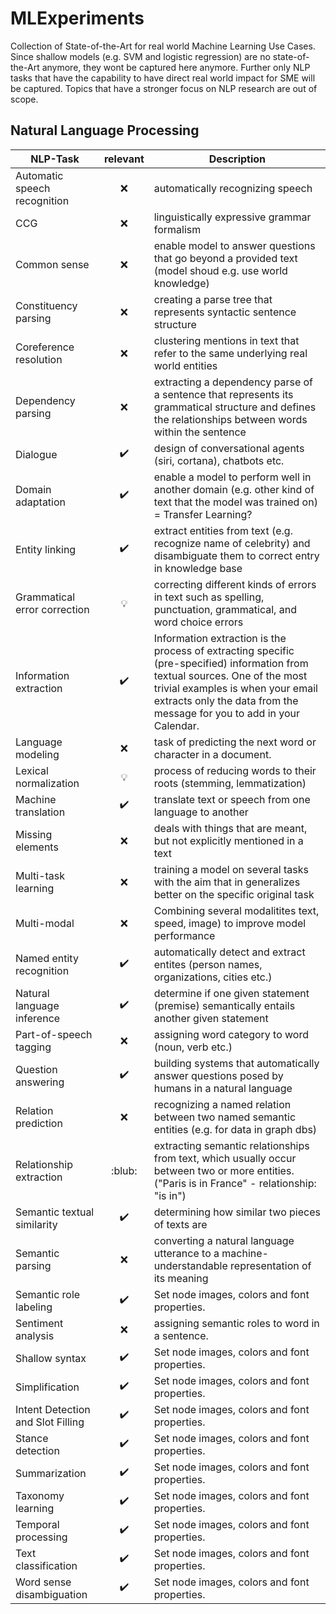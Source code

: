 # MLExperiments

Collection of State-of-the-Art for real world Machine Learning Use Cases.
Since shallow models (e.g. SVM and logistic regression) are no state-of-the-Art anymore, they wont be captured here anymore.
Further only NLP tasks that have the capability to have direct real world impact for SME will be captured. Topics that have a stronger focus on NLP research are out of scope.


## Natural Language Processing

| NLP-Task | relevant | Description |
|---------|:------:|-------------|
| Automatic speech recognition | :x: | automatically recognizing speech |
| CCG | :x: | linguistically expressive grammar formalism |
| Common sense | :x: | enable model to answer questions that go beyond a provided text (model shoud e.g. use world knowledge) |
| Constituency parsing | :x: | creating a parse tree that represents syntactic sentence structure |
| Coreference resolution | :x: | clustering mentions in text that refer to the same underlying real world entities |
| Dependency parsing | :x: |  extracting a dependency parse of a sentence that represents its grammatical structure and defines the relationships between words within the sentence |
| Dialogue | :heavy_check_mark: | design of conversational agents (siri, cortana), chatbots etc.|
| Domain adaptation | :heavy_check_mark: | enable a model to perform well in another domain (e.g. other kind of text that the model was trained on) = Transfer Learning? |
| Entity linking | :heavy_check_mark: | extract entities from text (e.g. recognize name of celebrity) and disambiguate them to correct entry in knowledge base |
| Grammatical error correction | :bulb: | correcting different kinds of errors in text such as spelling, punctuation, grammatical, and word choice errors |
| Information extraction | :heavy_check_mark: | Information extraction is the process of extracting specific (pre-specified) information from textual sources. One of the most trivial examples is when your email extracts only the data from the message for you to add in your Calendar. |
| Language modeling | :x: | task of predicting the next word or character in a document. |
| Lexical normalization | :bulb: | process of reducing words to their roots (stemming, lemmatization)  |
| Machine translation | :heavy_check_mark: | translate text or speech from one language to another|
| Missing elements | :x: | deals with things that are meant, but not explicitly mentioned in a text |
| Multi-task learning | :x: | training a model on several tasks with the aim that in generalizes better on the specific original task |
| Multi-modal | :x: | Combining several modalitites text, speed, image) to improve model performance  |
| Named entity recognition | :heavy_check_mark: | automatically detect and extract entites (person names, organizations, cities etc.) |
| Natural language inference | :heavy_check_mark: | determine if one given statement (premise) semantically entails another given statement |
| Part-of-speech tagging | :x: | assigning word category to word (noun, verb etc.)|
| Question answering | :heavy_check_mark: | building systems that automatically answer questions posed by humans in a natural language |
| Relation prediction | :x: | recognizing a named relation between two named semantic entities (e.g. for data in graph dbs) |
| Relationship extraction | :blub: | extracting semantic relationships from text, which usually occur between two or more entities. ("Paris is in France" - relationship: "is in") |
| Semantic textual similarity | :heavy_check_mark: | determining how similar two pieces of texts are |
| Semantic parsing | :x: | converting a natural language utterance to a machine-understandable representation of its meaning |
| Semantic role labeling | :heavy_check_mark: | Set node images, colors and font properties. |
| Sentiment analysis | :x: | assigning  semantic roles to word in a sentence. |
| Shallow syntax | :heavy_check_mark: | Set node images, colors and font properties. |
| Simplification | :heavy_check_mark: | Set node images, colors and font properties. |
| Intent Detection and Slot Filling | :heavy_check_mark: | Set node images, colors and font properties. |
| Stance detection | :heavy_check_mark: | Set node images, colors and font properties. |
| Summarization | :heavy_check_mark: | Set node images, colors and font properties. |
| Taxonomy learning | :heavy_check_mark: | Set node images, colors and font properties. |
| Temporal processing | :heavy_check_mark: | Set node images, colors and font properties. |
| Text classification | :heavy_check_mark: | Set node images, colors and font properties. |
| Word sense disambiguation | :heavy_check_mark: | Set node images, colors and font properties. |
